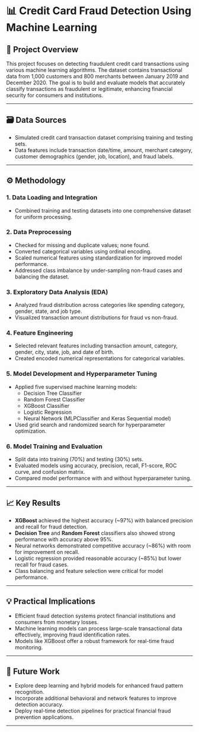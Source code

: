 # 📊 Credit Card Fraud Detection Using Machine Learning

## 📘 Project Overview
This project focuses on detecting fraudulent credit card transactions using various machine learning algorithms. The dataset contains transactional data from 1,000 customers and 800 merchants between January 2019 and December 2020. The goal is to build and evaluate models that accurately classify transactions as fraudulent or legitimate, enhancing financial security for consumers and institutions.

---

## 🗃️ Data Sources
- Simulated credit card transaction dataset comprising training and testing sets.
- Data features include transaction date/time, amount, merchant category, customer demographics (gender, job, location), and fraud labels.

---

## ⚙️ Methodology

### 1. Data Loading and Integration
- Combined training and testing datasets into one comprehensive dataset for uniform processing.

### 2. Data Preprocessing
- Checked for missing and duplicate values; none found.
- Converted categorical variables using ordinal encoding.
- Scaled numerical features using standardization for improved model performance.
- Addressed class imbalance by under-sampling non-fraud cases and balancing the dataset.

### 3. Exploratory Data Analysis (EDA)
- Analyzed fraud distribution across categories like spending category, gender, state, and job type.
- Visualized transaction amount distributions for fraud vs non-fraud.

### 4. Feature Engineering
- Selected relevant features including transaction amount, category, gender, city, state, job, and date of birth.
- Created encoded numerical representations for categorical variables.

### 5. Model Development and Hyperparameter Tuning
- Applied five supervised machine learning models:
  - Decision Tree Classifier
  - Random Forest Classifier
  - XGBoost Classifier
  - Logistic Regression
  - Neural Network (MLPClassifier and Keras Sequential model)
- Used grid search and randomized search for hyperparameter optimization.

### 6. Model Training and Evaluation
- Split data into training (70%) and testing (30%) sets.
- Evaluated models using accuracy, precision, recall, F1-score, ROC curve, and confusion matrix.
- Compared model performance with and without hyperparameter tuning.

---

## 📈 Key Results
- **XGBoost** achieved the highest accuracy (~97%) with balanced precision and recall for fraud detection.
- **Decision Tree** and **Random Forest** classifiers also showed strong performance with accuracy above 95%.
- Neural networks demonstrated competitive accuracy (~86%) with room for improvement on recall.
- Logistic regression provided reasonable accuracy (~85%) but lower recall for fraud cases.
- Class balancing and feature selection were critical for model performance.

---

## 💡 Practical Implications
- Efficient fraud detection systems protect financial institutions and consumers from monetary losses.
- Machine learning models can process large-scale transactional data effectively, improving fraud identification rates.
- Models like XGBoost offer a robust framework for real-time fraud monitoring.

---

## 🚀 Future Work
- Explore deep learning and hybrid models for enhanced fraud pattern recognition.
- Incorporate additional behavioral and network features to improve detection accuracy.
- Deploy real-time detection pipelines for practical financial fraud prevention applications.

---

